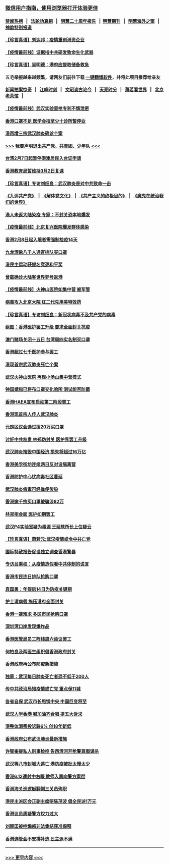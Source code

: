 ### [微信用户指南，使用浏览器打开体验更佳](https://github.com/gfw-breaker/banned-news1/blob/master/indexes/wechat-guide.md?t=0)
#### [禁闻热榜](热点新闻.md?t=0)  &nbsp;&nbsp;|&nbsp;&nbsp; [法轮功真相](https://github.com/gfw-breaker/truth/blob/master/README.md?t=0) &nbsp;&nbsp;|&nbsp;&nbsp; [明慧二十周年报告](https://github.com/gfw-breaker/mh-reports/blob/master/README.md?t=0) &nbsp;&nbsp;|&nbsp;&nbsp;[明慧期刊](https://github.com/gfw-breaker/mh-qikan) &nbsp;&nbsp;|&nbsp;&nbsp; [明慧海外之窗](https://github.com/gfw-breaker/mh-news/blob/master/README.md?t=0) &nbsp;&nbsp;|&nbsp;&nbsp; [神韵特别报道](https://github.com/gfw-breaker/mh-news/blob/master/shenyun.md?t=0)
#### [【珍言真语】刘达邦：疫情重创港资企业](../pages/nsc415/n11854274.md?t=02090344) 
#### [【疫情最前线】证据指中共研发致命生化武器](../pages/nsc415/n11853087.md?t=02090344) 
#### [【珍言真语】吴明德：港府应提取储备救急](../pages/nsc415/n11852734.md?t=02090344) 
#### 五毛举报越来越频繁，请网友们前往下载 [一键翻墙软件](https://github.com/gfw-breaker/ssr-accounts)，并将此项目推荐给亲友
#### [新闻拍案惊奇](https://github.com/gfw-breaker/banned-news1/blob/master/pages/link4.md) &nbsp;&nbsp;|&nbsp;&nbsp; [江峰时刻](https://github.com/gfw-breaker/banned-news1/blob/master/pages/link4.md) &nbsp;&nbsp;|&nbsp;&nbsp; [文昭谈古论今](https://github.com/gfw-breaker/banned-news1/blob/master/pages/link4.md) &nbsp;&nbsp;|&nbsp;&nbsp; [天亮时分](https://github.com/gfw-breaker/banned-news1/blob/master/pages/link4.md) &nbsp;&nbsp;|&nbsp;&nbsp; [萧茗看世界](https://github.com/gfw-breaker/banned-news1/blob/master/pages/link4.md) &nbsp;&nbsp;|&nbsp;&nbsp; [北京老茶馆](https://github.com/gfw-breaker/banned-news1/blob/master/pages/link4.md) &nbsp;&nbsp;|&nbsp;&nbsp; 
#### [【疫情最前线】武汉实验室抢专利不慎泄密](../pages/nsc415/n11850310.md?t=02090344) 
#### [香港口罩不足 医学会指至少十诊所暂停业](../pages/nsc415/n11850301.md?t=02090344) 
#### [港再增三宗武汉肺炎确诊个案](../pages/nsc415/n11850328.md?t=02090344) 
#### [>>> 我要声明退出共产党、共青团、少年队 <<<](https://github.com/begood0513/goodnews/blob/master/quit/letter.md) 
#### [台湾2月7日起暂停港澳居民入台证申请](../pages/nsc415/n11850304.md?t=02090344) 
#### [香港教育局暂维持3月2日复课](../pages/nsc415/n11850260.md?t=02090344) 
#### [【珍言真语】专访刘细良：武汉肺炎是对中共致命一击](../pages/nsc415/n11849934.md?t=02090344) 
#### [《九评共产党》](https://github.com/begood0513/9ping.md/blob/master/README.md) &nbsp;|&nbsp; [《解体党文化》](../../../../jtdwh.md/blob/master/README.md)  &nbsp;|&nbsp; [《共产主义的终极目的》](../../../../gczydzjmd.md/blob/master/README.md) &nbsp;|&nbsp; [《魔鬼在统治我们的世界》](../../../../mgztzwmdsj.md/blob/master/README.md) 
#### [港人未返大陆染疫 专家：不封关恐本地爆发](../pages/nsc415/n11848021.md?t=02090344) 
#### [【疫情最前线】北京复兴医院爆发群体感染](../pages/nsc415/n11847626.md?t=02090344) 
#### [香港2月8日起入境者需强制检疫14天](../pages/nsc415/n11847658.md?t=02090344) 
#### [九龙湾逾八千人通宵排队买口罩](../pages/nsc415/n11847647.md?t=02090344) 
#### [港民主运动获提名竞逐和平奖](../pages/nsc415/n11847633.md?t=02090344) 
#### [曾载确诊大陆客世界梦号返港](../pages/nsc415/n11847608.md?t=02090344) 
#### [【疫情最前线】火神山医院如集中营 被军管](../pages/nsc415/n11847524.md?t=02090344) 
#### [病毒攻入北京大院 红二代先用美特效药](../pages/nsc415/n11847427.md?t=02090344) 
#### [【珍言真语】专访刘细良：新冠状病毒不及共产党的病毒](../pages/nsc415/n11847164.md?t=02090344) 
#### [组图：香港医护罢工升级 要求全面封关抗疫](../pages/nsc415/n11844107.md?t=02090344) 
#### [澳门赌场关闭十五日 台湾周四实名制买口罩](../pages/nsc415/n11845083.md?t=02090344) 
#### [香港超过七千医护参与罢工](../pages/nsc415/n11845051.md?t=02090344) 
#### [港现首宗武汉肺炎死亡个案](../pages/nsc415/n11844998.md?t=02090344) 
#### [武汉火神山医院 再现小汤山集中营模式](../pages/nsc415/n11844763.md?t=02090344) 
#### [钟国斌指已将布口罩交化验所 测试能否防菌](../pages/nsc415/n11842783.md?t=02090344) 
#### [香港HAEA宣布启动第二阶段罢工](../pages/nsc415/n11842723.md?t=02090344) 
#### [香港现首宗人传人武汉肺炎](../pages/nsc415/n11842766.md?t=02090344) 
#### [元朗区议会通过拨20万买口罩](../pages/nsc415/n11842754.md?t=02090344) 
#### [讨好中共权贵 林郑伪封关 医护界罢工升级](../pages/nsc415/n11842359.md?t=02090344) 
#### [武汉肺炎摧毁中国经济 损失将超过16万亿](../pages/nsc415/n11839723.md?t=02090344) 
#### [香港美孚街坊连续两日反对设隔离营](../pages/nsc415/n11839962.md?t=02090344) 
#### [香港防护中心忧病毒社区蔓延](../pages/nsc415/n11839933.md?t=02090344) 
#### [武汉肺炎病毒可经粪便传染](../pages/nsc415/n11839939.md?t=02090344) 
#### [香港逾千宗买口罩被骗涉82万](../pages/nsc415/n11839914.md?t=02090344) 
#### [林郑拒会面 医护如期罢工](../pages/nsc415/n11839892.md?t=02090344) 
#### [武汉P4实验室疑为毒源 王延轶所长上位疑云](../pages/nsc415/n11835543.md?t=02090344) 
#### [【珍言真语】萧若元:武汉疫情或令中共亡党](../pages/nsc415/n11829394.md?t=02090344) 
#### [国际特赦报告促设独立调查香港警暴](../pages/nsc415/n11833845.md?t=02090344) 
#### [专访吕秉权：从疫情造假看中共体制的谎言](../pages/nsc415/n11833813.md?t=02090344) 
#### [香港市民连日排队抢购口罩](../pages/nsc415/n11833794.md?t=02090344) 
#### [袁国勇：年假后14日为防疫关键期](../pages/nsc415/n11831088.md?t=02090344) 
#### [护士请病假 施压港府全面封关](../pages/nsc415/n11831030.md?t=02090344) 
#### [香港一罩难求 多区市民抢购口罩](../pages/nsc415/n11831002.md?t=02090344) 
#### [深圳湾口岸发现爆炸品](../pages/nsc415/n11828802.md?t=02090344) 
#### [香港医管局员工阵线周六动议罢工](../pages/nsc415/n11828762.md?t=02090344) 
#### [何柏良及两医生组织倡香港政府封关](../pages/nsc415/n11828749.md?t=02090344) 
#### [香港政府再公布防疫新措施](../pages/nsc415/n11828716.md?t=02090344) 
#### [独家：武汉每日肺炎死亡者恐不低于200人](../pages/nsc415/n11828240.md?t=02090344) 
#### [传中共政治局知疫情或亡党 重点保11城](../pages/nsc415/n11828145.md?t=02090344) 
#### [各省自保 武汉市长甩锅中央 中国巨变将至](../pages/nsc415/n11828021.md?t=02090344) 
#### [武汉人学香港 喊加油齐合唱 提五大诉求](../pages/nsc415/n11827046.md?t=02090344) 
#### [港整体消费投诉跌6% 创18年新低](../pages/nsc415/n11817280.md?t=02090344) 
#### [香港政府公布武汉肺炎最新措施](../pages/nsc415/n11817152.md?t=02090344) 
#### [许智峯提私人刑事检控 告西湾河开枪警意图谋杀](../pages/nsc415/n11817132.md?t=02090344) 
#### [武汉等八市封城大逃亡 港防疫被批太慢太少](../pages/nsc415/n11817058.md?t=02090344) 
#### [香港6.12遭射中右眼 教师入禀向警方索偿](../pages/nsc415/n11814678.md?t=02090344) 
#### [香港海关巡逻艇翻侧三关员殉职](../pages/nsc415/n11814604.md?t=02090344) 
#### [港民主派区会正副主席晤陈茂波 倡全民派1万元](../pages/nsc415/n11814582.md?t=02090344) 
#### [香港议员质疑警方权力过大](../pages/nsc415/n11814560.md?t=02090344) 
#### [刘颕匡被控煽惑非法集结获准保释](../pages/nsc415/n11811727.md?t=02090344) 
#### [香港选管会不安排补选 民主派不满](../pages/nsc415/n11811691.md?t=02090344) 

----
#### [ >>> 更早内容 <<< ](../indexes/nsc415-earlier.md)
